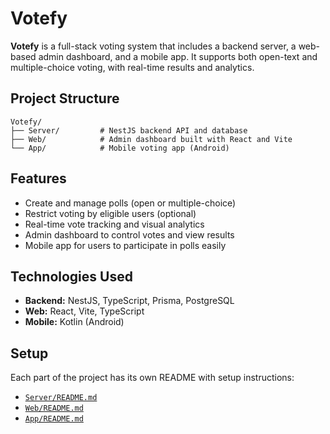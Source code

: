 # Votefy

**Votefy** is a full-stack voting system that includes a backend server, a web-based admin dashboard, and a mobile app. It supports both open-text and multiple-choice voting, with real-time results and analytics.

## Project Structure

```
Votefy/
├── Server/         # NestJS backend API and database
├── Web/            # Admin dashboard built with React and Vite
└── App/            # Mobile voting app (Android)
```

## Features

- Create and manage polls (open or multiple-choice)
- Restrict voting by eligible users (optional)
- Real-time vote tracking and visual analytics
- Admin dashboard to control votes and view results
- Mobile app for users to participate in polls easily

## Technologies Used

- **Backend:** NestJS, TypeScript, Prisma, PostgreSQL
- **Web:** React, Vite, TypeScript
- **Mobile:** Kotlin (Android)

## Setup

Each part of the project has its own README with setup instructions:

- [`Server/README.md`](./Server/README.md)
- [`Web/README.md`](./Web/README.md)
- [`App/README.md`](./App/README.md)
